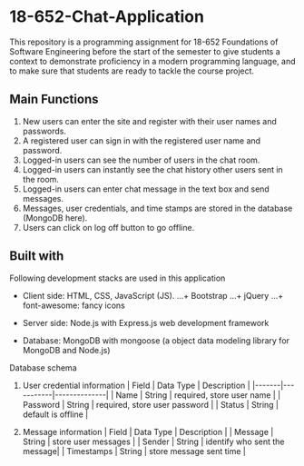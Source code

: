 # 18-652-Chat-Application

This repository is a programming assignment for 18-652 Foundations of Software Engineering before the start of the semester to give students a context to demonstrate proficiency in a modern programming language, and to make sure that students are ready to tackle the course project. 

## Main Functions

1. New users can enter the site and register with their user names and passwords.
2. A registered user can sign in with the registered user name and password.
3. Logged-in users can see the number of users in the chat room.
4. Logged-in users can instantly see the chat history other users sent in the room.
5. Logged-in users can enter chat message in the text box and send messages.
6. Messages, user credentials, and time stamps are stored in the database (MongoDB here).
7. Users can click on log off button to go offline.

## Built with

Following development stacks are used in this application
* Client side: HTML, CSS, JavaScript (JS).
...+ Bootstrap
...+ jQuery
...+ font-awesome: fancy icons

* Server side: Node.js with Express.js web development framework

* Database: MongoDB with mongoose (a object data modeling library for MongoDB and Node.js)

Database schema
1. User credential information
| Field | Data Type | Description |
|-------|-----------|--------------|
| Name  | String    | required, store user name |
| Password | String | required, store user password |
| Status | String | default is offline |

2. Message information
| Field | Data Type | Description |
| Message  | String    | store user messages |
| Sender | String | identify who sent the message|
| Timestamps | String | store message sent time |






